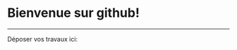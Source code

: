 # Bienvenue sur github!
------------------------------------------------------------------------------------------------------------------------------------------
Déposer vos travaux ici:

